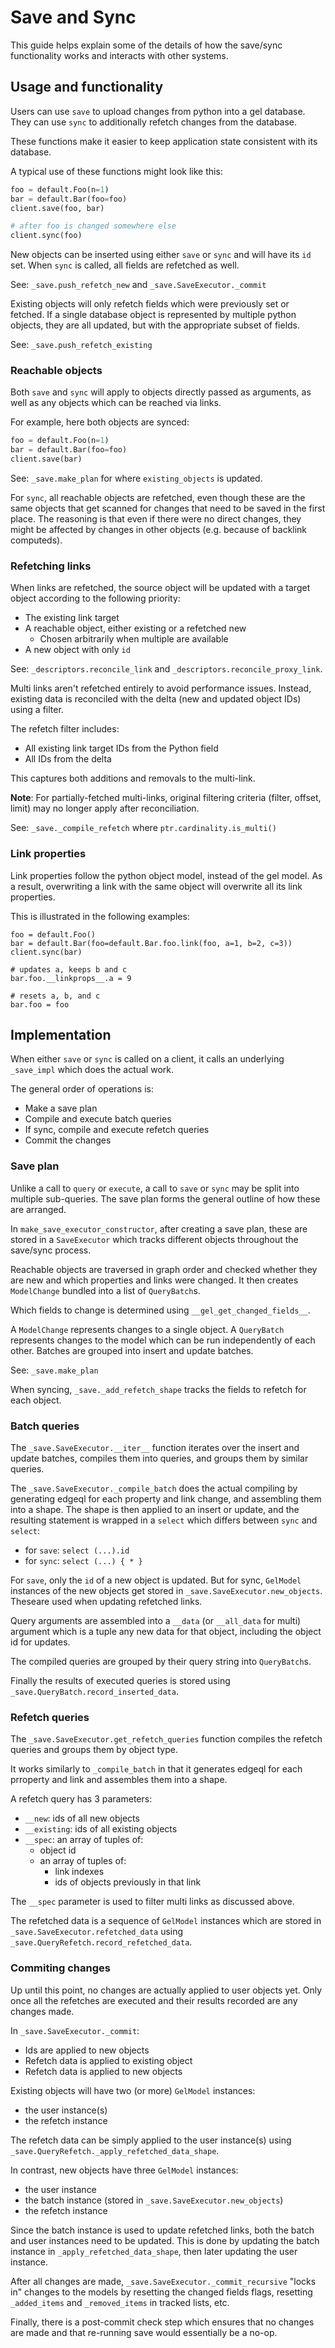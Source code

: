 # Save and Sync

This guide helps explain some of the details of how the save/sync functionality
works and interacts with other systems.


## Usage and functionality

Users can use `save` to upload changes from python into a gel database. They can
use `sync` to additionally refetch changes from the database.

These functions make it easier to keep application state consistent with its
database.

A typical use of these functions might look like this:
```py
foo = default.Foo(n=1)
bar = default.Bar(foo=foo)
client.save(foo, bar)

# after foo is changed somewhere else
client.sync(foo)
```

New objects can be inserted using either `save` or `sync` and will have its `id`
set. When `sync` is called, all fields are refetched as well.

See: `_save.push_refetch_new` and `_save.SaveExecutor._commit`

Existing objects will only refetch fields which were previously set or fetched.
If a single database object is represented by multiple python objects, they are
all updated, but with the appropriate subset of fields.

See: `_save.push_refetch_existing`


### Reachable objects

Both `save` and `sync` will apply to objects directly passed as arguments, as
well as any objects which can be reached via links.

For example, here both objects are synced:
```py
foo = default.Foo(n=1)
bar = default.Bar(foo=foo)
client.save(bar)
```

See: `_save.make_plan` for where `existing_objects` is updated.

For `sync`, all reachable objects are refetched, even though these are the same
objects that get scanned for changes that need to be saved in the first place.
The reasoning is that even if there were no direct changes, they might be
affected by changes in other objects (e.g. because of backlink computeds).


### Refetching links

When links are refetched, the source object will be updated with a target object
according to the following priority:
- The existing link target
- A reachable object, either existing or a refetched new
    - Chosen arbitrarily when multiple are available
- A new object with only `id`

See: `_descriptors.reconcile_link` and `_descriptors.reconcile_proxy_link`.

Multi links aren't refetched entirely to avoid performance issues. Instead,
existing data is reconciled with the delta (new and updated object IDs) using a
filter.

The refetch filter includes:

- All existing link target IDs from the Python field
- All IDs from the delta

This captures both additions and removals to the multi-link.

**Note**: For partially-fetched multi-links, original filtering criteria
(filter, offset, limit) may no longer apply after reconciliation.

See: `_save._compile_refetch` where `ptr.cardinality.is_multi()`

### Link properties

Link properties follow the python object model, instead of the gel model.
As a result, overwriting a link with the same object will overwrite all its
link properties.

This is illustrated in the following examples:
```
foo = default.Foo()
bar = default.Bar(foo=default.Bar.foo.link(foo, a=1, b=2, c=3))
client.sync(bar)

# updates a, keeps b and c
bar.foo.__linkprops__.a = 9

# resets a, b, and c
bar.foo = foo
```


## Implementation

When either `save` or `sync` is called on a client, it calls an underlying
`_save_impl` which does the actual work.

The general order of operations is:
- Make a save plan
- Compile and execute batch queries
- If sync, compile and execute refetch queries
- Commit the changes


### Save plan

Unlike a call to `query` or `execute`, a call to `save` or `sync` may be split
into multiple sub-queries. The save plan forms the general outline of how these
are arranged.

In `make_save_executor_constructor`, after creating a save plan, these are
stored in a `SaveExecutor` which tracks different objects throughout the
save/sync process.

Reachable objects are traversed in graph order and checked whether they are new
and which properties and links were changed. It then creates `ModelChange`
bundled into a list of `QueryBatch`s.

Which fields to change is determined using `__gel_get_changed_fields__`.

A `ModelChange` represents changes to a single object. A `QueryBatch` represents
changes to the model which can be run independently of each other. Batches are
grouped into insert and update batches.

See: `_save.make_plan`

When syncing, `_save._add_refetch_shape` tracks the fields to refetch for each
object.


### Batch queries

The `_save.SaveExecutor.__iter__` function iterates over the insert and update
batches, compiles them into queries, and groups them by similar queries.

The `_save.SaveExecutor._compile_batch` does the actual compiling by generating
edgeql for each property and link change, and assembling them into a shape.
The shape is then applied to an insert or update, and the resulting statement
is wrapped in a `select` which differs between `sync` and `select`:
- for `save`: `select (...).id`
- for `sync`: `select (...) { * }`

For `save`, only the `id` of a new object is updated. But for sync,
`GelModel` instances of the new objects get stored in
`_save.SaveExecutor.new_objects`. Theseare used when updating refetched links.

Query arguments are assembled into a `__data` (or `__all_data` for multi)
argument which is a tuple any new data for that object, including the object id
for updates.

The compiled queries are grouped by their query string into `QueryBatch`s.

Finally the results of executed queries is stored using
`_save.QueryBatch.record_inserted_data`.


### Refetch queries

The `_save.SaveExecutor.get_refetch_queries` function compiles the refetch
queries and groups them by object type.

It works similarly to `_compile_batch` in that it generates edgeql for each
prroperty and link and assembles them into a shape.

A refetch query has 3 parameters:
- `__new`: ids of all new objects
- `__existing`: ids of all existing objects
- `__spec`: an array of tuples of:
    - object id
    - an array of tuples of:
        - link indexes
        - ids of objects previously in that link

The `__spec` parameter is used to filter multi links as discussed above.

The refetched data is a sequence of `GelModel` instances which are stored in
`_save.SaveExecutor.refetched_data` using
`_save.QueryRefetch.record_refetched_data`.

### Commiting changes

Up until this point, no changes are actually applied to user objects yet.
Only once all the refetches are executed and their results recorded are any
changes made.

In `_save.SaveExecutor._commit`:
- Ids are applied to new objects
- Refetch data is applied to existing object
- Refetch data is applied to new objects

Existing objects will have two (or more) `GelModel` instances:
- the user instance(s)
- the refetch instance

The refetch data can be simply applied to the user instance(s) using
`_save.QueryRefetch._apply_refetched_data_shape`.

In contrast, new objects have three `GelModel` instances:
- the user instance
- the batch instance (stored in `_save.SaveExecutor.new_objects`)
- the refetch instance

Since the batch instance is used to update refetched links, both the
batch and user instances need to be updated. This is done by updating
the batch instance in `_apply_refetched_data_shape`, then later updating
the user instance.

After all changes are made, `_save.SaveExecutor._commit_recursive` "locks in"
changes to the models by resetting the changed fields flags, resetting
`_added_items` and `_removed_items` in tracked lists, etc.

Finally, there is a post-commit check step which ensures that no changes are
made and that re-running save would essentially be a no-op.

